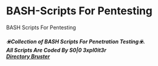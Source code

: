 # BASH-Scripts For Pentesting
BASH Scripts For Pentesting<br>
<h5>☣️Collection of BASH Scripts For Penetration Testing☣️.<br>
All Scripts Are Coded By S0|0 3xpl0it3r<br>
<a href="https://github.com/T-Tools/BASH-Scripts/blob/main/bruster.sh">Directory Bruster</a>
